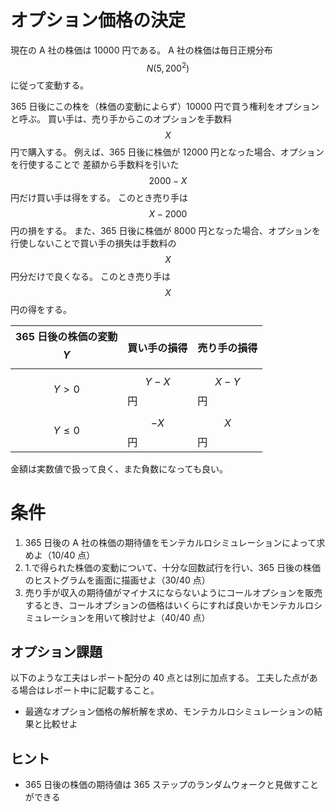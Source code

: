 # オプション価格の決定

現在の A 社の株価は 10000 円である。
A 社の株価は毎日正規分布 $$N(5, 200^2)$$ に従って変動する。

365 日後にこの株を（株価の変動によらず）10000 円で買う権利をオプションと呼ぶ。
買い手は、売り手からこのオプションを手数料 $$X$$ 円で購入する。
例えば、365 日後に株価が 12000 円となった場合、オプションを行使することで 差額から手数料を引いた $$2000 - X$$ 円だけ買い手は得をする。
このとき売り手は $$X - 2000$$ 円の損をする。
また、365 日後に株価が 8000 円となった場合、オプションを行使しないことで買い手の損失は手数料の $$X$$ 円分だけで良くなる。
このとき売り手は $$X$$ 円の得をする。

| 365 日後の株価の変動$$Y$$ | 買い手の損得 | 売り手の損得 |
| ------------------------- | ------------ | ------------ |
| $$Y > 0$$                 | $$Y - X$$ 円 | $$X - Y$$ 円 |
| $$Y \leq 0$$              | $$-X$$ 円    | $$X$$ 円     |

金額は実数値で扱って良く、また負数になっても良い。

# 条件

1. 365 日後の A 社の株価の期待値をモンテカルロシミュレーションによって求めよ（10/40 点）
1. 1.で得られた株価の変動について、十分な回数試行を行い、365 日後の株価のヒストグラムを画面に描画せよ（30/40 点）
1. 売り手が収入の期待値がマイナスにならないようにコールオプションを販売するとき、コールオプションの価格はいくらにすれば良いかモンテカルロシミュレーションを用いて検討せよ（40/40 点）

## オプション課題

以下のような工夫はレポート配分の 40 点とは別に加点する。
工夫した点がある場合はレポート中に記載すること。

- 最適なオプション価格の解析解を求め、モンテカルロシミュレーションの結果と比較せよ

## ヒント

- 365 日後の株価の期待値は 365 ステップのランダムウォークと見做すことができる
